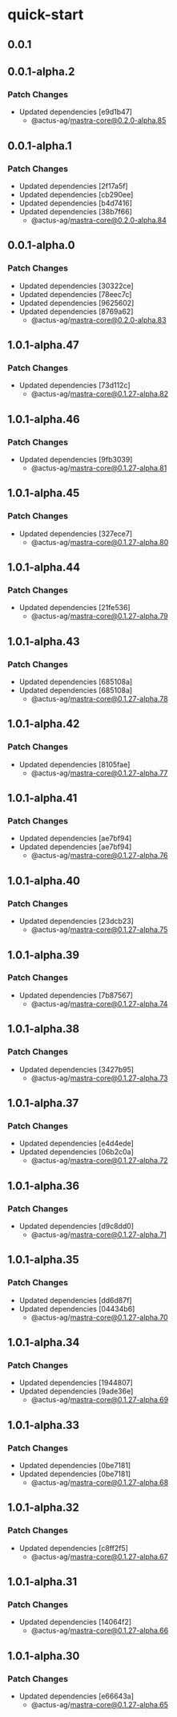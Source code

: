 # quick-start

## 0.0.1

## 0.0.1-alpha.2

### Patch Changes

- Updated dependencies [e9d1b47]
  - @actus-ag/mastra-core@0.2.0-alpha.85

## 0.0.1-alpha.1

### Patch Changes

- Updated dependencies [2f17a5f]
- Updated dependencies [cb290ee]
- Updated dependencies [b4d7416]
- Updated dependencies [38b7f66]
  - @actus-ag/mastra-core@0.2.0-alpha.84

## 0.0.1-alpha.0

### Patch Changes

- Updated dependencies [30322ce]
- Updated dependencies [78eec7c]
- Updated dependencies [9625602]
- Updated dependencies [8769a62]
  - @actus-ag/mastra-core@0.2.0-alpha.83

## 1.0.1-alpha.47

### Patch Changes

- Updated dependencies [73d112c]
  - @actus-ag/mastra-core@0.1.27-alpha.82

## 1.0.1-alpha.46

### Patch Changes

- Updated dependencies [9fb3039]
  - @actus-ag/mastra-core@0.1.27-alpha.81

## 1.0.1-alpha.45

### Patch Changes

- Updated dependencies [327ece7]
  - @actus-ag/mastra-core@0.1.27-alpha.80

## 1.0.1-alpha.44

### Patch Changes

- Updated dependencies [21fe536]
  - @actus-ag/mastra-core@0.1.27-alpha.79

## 1.0.1-alpha.43

### Patch Changes

- Updated dependencies [685108a]
- Updated dependencies [685108a]
  - @actus-ag/mastra-core@0.1.27-alpha.78

## 1.0.1-alpha.42

### Patch Changes

- Updated dependencies [8105fae]
  - @actus-ag/mastra-core@0.1.27-alpha.77

## 1.0.1-alpha.41

### Patch Changes

- Updated dependencies [ae7bf94]
- Updated dependencies [ae7bf94]
  - @actus-ag/mastra-core@0.1.27-alpha.76

## 1.0.1-alpha.40

### Patch Changes

- Updated dependencies [23dcb23]
  - @actus-ag/mastra-core@0.1.27-alpha.75

## 1.0.1-alpha.39

### Patch Changes

- Updated dependencies [7b87567]
  - @actus-ag/mastra-core@0.1.27-alpha.74

## 1.0.1-alpha.38

### Patch Changes

- Updated dependencies [3427b95]
  - @actus-ag/mastra-core@0.1.27-alpha.73

## 1.0.1-alpha.37

### Patch Changes

- Updated dependencies [e4d4ede]
- Updated dependencies [06b2c0a]
  - @actus-ag/mastra-core@0.1.27-alpha.72

## 1.0.1-alpha.36

### Patch Changes

- Updated dependencies [d9c8dd0]
  - @actus-ag/mastra-core@0.1.27-alpha.71

## 1.0.1-alpha.35

### Patch Changes

- Updated dependencies [dd6d87f]
- Updated dependencies [04434b6]
  - @actus-ag/mastra-core@0.1.27-alpha.70

## 1.0.1-alpha.34

### Patch Changes

- Updated dependencies [1944807]
- Updated dependencies [9ade36e]
  - @actus-ag/mastra-core@0.1.27-alpha.69

## 1.0.1-alpha.33

### Patch Changes

- Updated dependencies [0be7181]
- Updated dependencies [0be7181]
  - @actus-ag/mastra-core@0.1.27-alpha.68

## 1.0.1-alpha.32

### Patch Changes

- Updated dependencies [c8ff2f5]
  - @actus-ag/mastra-core@0.1.27-alpha.67

## 1.0.1-alpha.31

### Patch Changes

- Updated dependencies [14064f2]
  - @actus-ag/mastra-core@0.1.27-alpha.66

## 1.0.1-alpha.30

### Patch Changes

- Updated dependencies [e66643a]
  - @actus-ag/mastra-core@0.1.27-alpha.65

